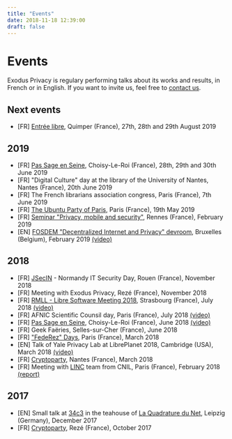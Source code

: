 ```yaml
---
title: "Events"
date: 2018-11-18 12:39:00
draft: false
---
```

# Events

Exodus Privacy is regulary performing talks about its works and results, in French or in English. If you want to invite us, feel free to [contact us](/en/page/who/).

## Next events
* [FR] [Entrée libre](https://entree-libre.frama.site/), Quimper (France), 27th, 28th and 29th August 2019

## 2019
* [FR] [Pas Sage en Seine](https://passageenseine.fr/), Choisy-Le-Roi (France), 28th, 29th and 30th June 2019
* [FR] "Digital Culture" day at the library of the University of Nantes, Nantes (France), 20th June 2019
* [FR] The French librarians association congress, Paris (France), 7th June 2019
* [FR] [The Ubuntu Party of Paris](https://www.ubuntu-paris.org/), Paris (France), 19th May 2019
* [FR] [Seminar "Privacy, mobile and security"](https://fdln.insa-rennes.fr/decrypter/seminaire-vie-privee-mobile-et-securite/), Rennes (France), February 2019
* [EN] [FOSDEM "Decentralized Internet and Privacy" devroom](https://fosdem.org/2019/schedule/track/decentralized_internet_and_privacy/), Bruxelles (Belgium), February 2019 [(video)](https://peertube.tamanoir.foucry.net/videos/watch/596cadb2-6055-437a-bd86-3b0e98458ca1)

## 2018
* [FR] [JSecIN](http://jsecin.insa-rouen.fr/) - Normandy IT Security Day, Rouen (France), November 2018
* [FR] Meeting with Exodus Privacy, Rezé (France), November 2018
* [FR] [RMLL - Libre Software Meeting 2018](https://2018.rmll.info/en/), Strasbourg (France), July 2018 [(video)](http://www.canalc2.tv/video/15194)
* [FR] AFNIC Scientific Counsil day, Paris (France), July 2018 [(video)](https://www.youtube.com/watch?v=SlibjEJKO6Y&feature=youtu.be#t=6h21m09s)
* [FR] [Pas Sage en Seine](https://passageenseine.fr/), Choisy-Le-Roi (France), June 2018 [(video)](http://data.passageenseine.org/2018/exodus-privacy_analyser-comportement-applications-mobiles.webm)
* [FR] Geek Faëries, Selles-sur-Cher (France), June 2018
* [FR] ["FedeRez" Days](https://www.federez.net/journees/2018/), Paris (France), March 2018
* [EN] Talk of Yale Privacy Lab at LibrePlanet 2018, Cambridge (USA), March 2018 [(video)](https://media.libreplanet.org/u/libreplanet/m/exposing-hidden-surveillance-in-mobile-apps/)
* [FR] [Cryptoparty](https://cafevieprivee-nantes.fr/), Nantes (France), March 2018
* [FR] Meeting with [LINC](https://linc.cnil.fr/) team from CNIL, Paris (France), February 2018 [(report)](/en/post/retour-sur-notre-rencontre-avec-la-cnil/)

## 2017
* [EN] Small talk at [34c3](https://events.ccc.de/congress/2017/wiki/index.php/Main_Page) in the teahouse of [La Quadrature du Net](https://www.laquadrature.net/en/), Leipzig (Germany), December 2017
* [FR] [Cryptoparty](https://cafevieprivee-nantes.fr/), Rezé (France), October 2017
